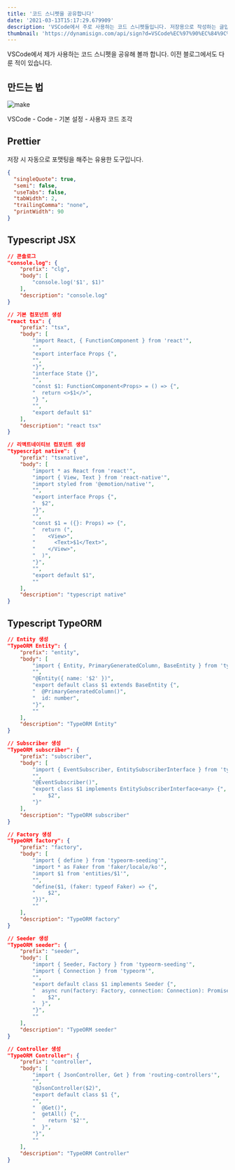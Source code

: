 ```yaml
---
title: '코드 스니펫을 공유합니다'
date: '2021-03-13T15:17:29.679909'
description: 'VSCode에서 주로 사용하는 코드 스니펫들입니다. 저장용으로 작성하는 글입니다.'
thumbnail: 'https://dynamisign.com/api/sign?d=VSCode%EC%97%90%EC%84%9C%20%EC%A3%BC%EB%A1%9C%20%EC%82%AC%EC%9A%A9%ED%95%98%EB%8A%94%20%EC%BD%94%EB%93%9C%20%EC%8A%A4%EB%8B%88%ED%8E%AB%EB%93%A4%EC%9E%85%EB%8B%88%EB%8B%A4.&t=%EC%BD%94%EB%93%9C%20%EC%8A%A4%EB%8B%88%ED%8E%AB%EC%9D%84%20%EA%B3%B5%EC%9C%A0%ED%95%A9%EB%8B%88%EB%8B%A4'
---
```


VSCode에서 제가 사용하는 코드 스니펫을 공유해 볼까 합니다. 이전 블로그에서도 다룬 적이 있습니다.

## 만드는 법
![make](https://dynamisign.com/api/sign?d=VSCode%EC%97%90%EC%84%9C%20%EC%A3%BC%EB%A1%9C%20%EC%82%AC%EC%9A%A9%ED%95%98%EB%8A%94%20%EC%BD%94%EB%93%9C%20%EC%8A%A4%EB%8B%88%ED%8E%AB%EB%93%A4%EC%9E%85%EB%8B%88%EB%8B%A4.&t=%EC%BD%94%EB%93%9C%20%EC%8A%A4%EB%8B%88%ED%8E%AB%EC%9D%84%20%EA%B3%B5%EC%9C%A0%ED%95%A9%EB%8B%88%EB%8B%A4)

VSCode - Code - 기본 설정 - 사용자 코드 조각

## Prettier

저장 시 자동으로 포맷팅을 해주는 유용한 도구입니다.

```json
{
  "singleQuote": true,
  "semi": false,
  "useTabs": false,
  "tabWidth": 2,
  "trailingComma": "none",
  "printWidth": 90
}
```

## Typescript JSX

```json
// 콘솔로그
"console.log": {
	"prefix": "clg",
	"body": [
		"console.log('$1', $1)"
	],
	"description": "console.log"
}
```

```json
// 기본 컴포넌트 생성
"react tsx": {
	"prefix": "tsx",
	"body": [
		"import React, { FunctionComponent } from 'react'",
		"",
		"export interface Props {",
		"",
		"}",
		"interface State {}",
		"",
		"const $1: FunctionComponent<Props> = () => {",
		"  return <>$1</>",
		"} ",
		"",
		"export default $1"
	],
	"description": "react tsx"
}
```

```json
// 리액트네이티브 컴포넌트 생성
"typescript native": {
	"prefix": "tsxnative",
	"body": [
		"import * as React from 'react'",
		"import { View, Text } from 'react-native'",
		"import styled from '@emotion/native'",
		"",
		"export interface Props {",
		"  $2",
		"}",
		"",
		"const $1 = ({}: Props) => {",
		"  return (",
		"    <View>",
		"      <Text>$1</Text>",
		"    </View>",
		"  )",
		"}",
		"",
		"export default $1",
		""
	],
	"description": "typescript native"
}
```

## Typescript TypeORM

```json
// Entity 생성
"TypeORM Entity": {
	"prefix": "entity",
	"body": [
		"import { Entity, PrimaryGeneratedColumn, BaseEntity } from 'typeorm'",
		"",
		"@Entity({ name: '$2' })",
		"export default class $1 extends BaseEntity {",
		"  @PrimaryGeneratedColumn()",
		"  id: number",
		"}",
		""
	],
	"description": "TypeORM Entity"
}
```

```json
// Subscriber 생성
"TypeORM subscriber": {
	"prefix": "subscriber",
	"body": [
		"import { EventSubscriber, EntitySubscriberInterface } from 'typeorm'",
		"",
		"@EventSubscriber()",
		"export class $1 implements EntitySubscriberInterface<any> {",
		"    $2",
		"}"
	],
	"description": "TypeORM subscriber"
}
```

```json
// Factory 생성
"TypeORM factory": {
	"prefix": "factory",
	"body": [
		"import { define } from 'typeorm-seeding'",
		"import * as Faker from 'faker/locale/ko'",
		"import $1 from 'entities/$1'",
		"",
		"define($1, (faker: typeof Faker) => {",
		"    $2",
		"})",
		""
	],
	"description": "TypeORM factory"
}
```

```json
// Seeder 생성
"TypeORM seeder": {
	"prefix": "seeder",
	"body": [
		"import { Seeder, Factory } from 'typeorm-seeding'",
		"import { Connection } from 'typeorm'",
		"",
		"export default class $1 implements Seeder {",
		"  async run(factory: Factory, connection: Connection): Promise<any> {",
		"    $2",
		"  }",
		"}",
		""
	],
	"description": "TypeORM seeder"
}
```

```json
// Controller 생성
"TypeORM Controller": {
	"prefix": "controller",
	"body": [
		"import { JsonController, Get } from 'routing-controllers'",
		"",
		"@JsonController($2)",
		"export default class $1 {",
		"",
		"  @Get()",
		"  getAll() {",
		"    return '$2'",
		"  }",
		"}",
		""
	],
	"description": "TypeORM Controller"
}
```